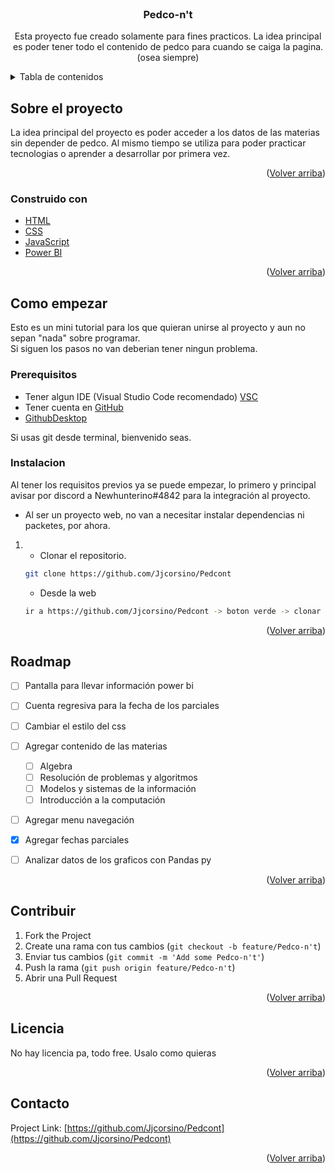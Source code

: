 <div id="top"></div>




<!-- PROJECT LOGO -->
<br />
<div align="center">
 

<h3 align="center">Pedco-n't</h3>

  <p align="center">
    Esta proyecto fue creado solamente para fines practicos. La idea principal es poder tener todo el contenido de pedco para cuando se caiga la pagina.
    <br />
    (osea siempre)
    <br />
    
  </p>
</div>



<!-- TABLE DE CONTENIDOS -->
<details>
  <summary>Tabla de contenidos</summary>
  <ol>
    <li>
      <a href="#about-the-project">Sobre el proyecto</a>
      <ul>
        <li><a href="#built-with">Tecnologias</a></li>
      </ul>
    </li>
    <li>
      <a href="#getting-started">Como empezar</a>
      <ul>
        <li><a href="#prerequisites">Prerequisitos</a></li>
        <li><a href="#installation">Instalacion</a></li>
      </ul>
    </li>
    <li><a href="#roadmap">Roadmap</a></li>
    <li><a href="#contributing">Contribuciones</a></li>
    <li><a href="#license">Licencia</a></li>
    <li><a href="#contact">Contacto</a></li>
    <li><a href="#acknowledgments">Agradecimientos</a></li>
  </ol>
</details>



<!-- Sobre el proyecto -->
## Sobre el proyecto
<!--
[![Product Name Screen Shot][product-screenshot]](https://example.com)
-->
La idea principal del proyecto es poder acceder a los datos de las materias sin depender de pedco. Al mismo tiempo se utiliza para poder practicar tecnologias
o aprender a desarrollar por primera vez.

<p align="right">(<a href="#top">Volver arriba</a>)</p>



### Construido con

* [HTML](https://html.com/)
* [CSS](https://google.com/)
* [JavaScript](https://javascript.com/)
* [Power BI](https://powerbi.microsoft.com/)

<p align="right">(<a href="#top">Volver arriba</a>)</p>



<!-- Como empezar -->
## Como empezar

Esto es un mini tutorial para los que quieran unirse al proyecto y aun no sepan "nada" sobre programar.<br>
Si siguen los pasos no van deberian tener ningun problema.


### Prerequisitos

* Tener algun IDE (Visual Studio Code recomendado) [VSC](https://code.visualstudio.com/)
* Tener cuenta en [GitHub](https://github.com/)
* [GithubDesktop](https://desktop.github.com/)

Si usas git desde terminal, bienvenido seas.

<!--
This is an example of how to list things you need to use the software and how to install them.
* npm
  ```sh
  npm install npm@latest -g
  ```
-->
### Instalacion

Al tener los requisitos previos ya se puede empezar, lo primero y principal avisar por discord a Newhunterino#4842 para la integración al proyecto.<br>

* Al ser un proyecto web, no van a necesitar instalar dependencias ni packetes, por ahora.


1. * Clonar el repositorio. 

   ```sh
   git clone https://github.com/Jjcorsino/Pedcont
   ```
   * Desde la web
   ```sh
   ir a https://github.com/Jjcorsino/Pedcont -> boton verde -> clonar
   ```


<p align="right">(<a href="#top">Volver arriba</a>)</p>



<!-- USOS 
## Usos
-->
<!--
Use this space to show useful examples of how a project can be used. Additional screenshots, code examples and demos work well in this space. You may also link to more resources.

_For more examples, please refer to the [Documentation](https://example.com)_
-->



<!-- ROADMAP -->
## Roadmap

- [ ] Pantalla para llevar información power bi
- [ ] Cuenta regresiva para la fecha de los parciales
- [ ] Cambiar el estilo del css
- [ ] Agregar contenido de las materias
  - [ ] Algebra
  - [ ] Resolución de problemas y algoritmos
  - [ ] Modelos y sistemas de la información
  - [ ] Introducción a la computación
- [ ] Agregar menu navegación
- [x] Agregar fechas parciales
- [ ] Analizar datos de los graficos con Pandas py






<p align="right">(<a href="#top">Volver arriba</a>)</p>



<!-- CONTRIBUCIONES-->
## Contribuir
<!--
Contributions are what make the open source community such an amazing place to learn, inspire, and create. Any contributions you make are **greatly appreciated**.

If you have a suggestion that would make this better, please fork the repo and create a pull request. You can also simply open an issue with the tag "enhancement".
Don't forget to give the project a star! Thanks again!
-->
1. Fork the Project
2. Create una rama con tus cambios (`git checkout -b feature/Pedco-n't`)
3. Enviar tus cambios (`git commit -m 'Add some Pedco-n't'`)
4. Push la rama (`git push origin feature/Pedco-n't`)
5. Abrir una Pull Request

<p align="right">(<a href="#top">Volver arriba</a>)</p>



<!-- LICENCIA -->
## Licencia

No hay licencia pa, todo free. Usalo como quieras

<p align="right">(<a href="#top">Volver arriba</a>)</p>



<!-- CONTACTo -->
## Contacto
<!--
Julian Corsino - [@twitter_handle](https://twitter.com/twitter_handle) - email@email_client.com
 -->
Project Link: [https://github.com/Jjcorsino/Pedcont](https://github.com/Jjcorsino/Pedcont)

<p align="right">(<a href="#top">Volver arriba</a>)</p>
